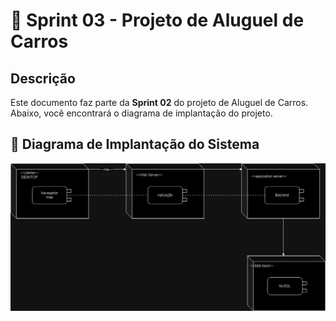# 🚀 Sprint 03 - Projeto de Aluguel de Carros

## Descrição

Este documento faz parte da **Sprint 02** do projeto de Aluguel de Carros. Abaixo, você encontrará o diagrama de implantação do projeto.

## 📝 Diagrama de Implantação do Sistema

![Diagrama de Componentes do Sistema](Documentação/Lab02S03/imagens/diagram_implan_localiza.drawio.png)

